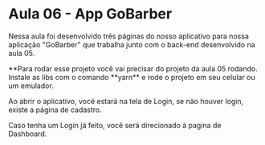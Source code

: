 # Aula 06 - App GoBarber

Nessa aula foi desenvolvido três páginas do nosso aplicativo para nossa aplicação "GoBarber" que trabalha junto com o back-end desenvolvido na aula 05.

**Para rodar esse projeto você vai precisar do projeto da aula 05 rodando. Instale as libs com o comando **yarn\*\* e rode o projeto em seu celular ou um emulador.

Ao abrir o aplicativo, você estará na tela de Login, se não houver login, existe a página de cadastro.

Caso tenha um Login já feito, você será direcionado à pagina de Dashboard.
